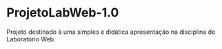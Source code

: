 # ProjetoLabWeb-1.0
Projeto destinado à uma simples e didática apresentação na disciplina de Laboratório Web.